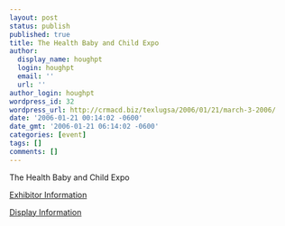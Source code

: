 ```yaml
---
layout: post
status: publish
published: true
title: The Health Baby and Child Expo
author:
  display_name: houghpt
  login: houghpt
  email: ''
  url: ''
author_login: houghpt
wordpress_id: 32
wordpress_url: http://crmacd.biz/texlugsa/2006/01/21/march-3-2006/
date: '2006-01-21 00:14:02 -0600'
date_gmt: '2006-01-21 06:14:02 -0600'
categories: [event]
tags: []
comments: []
---
```

<p>The Health Baby and Child Expo</p>
<p><a title="Health Baby and Child Expo - Exhibitor Information" href="http://www.baptisthealthsystem.com/TBabyExpoExhibitorSpecifics.aspx">Exhibitor Information</a></p>
<p><a title="Event Display Information" href="http://www.brickshelf.com/cgi-bin/gallery.cgi?f=163597">Display Information</a></p>
